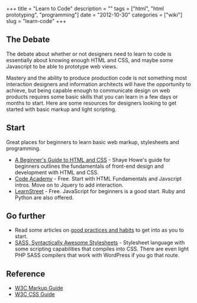 +++
title = "Learn to Code"
description = ""
tags = ["html", "html prototyping", "programming"]
date = "2012-10-30"
categories = ["wiki"]
slug = "learn-code"
+++


 

<h2 id="toc0">The Debate</h2>
<p>The debate about whether or not designers need to learn to code is essentially about knowing enough HTML and CSS, and maybe some Javascript to be able to prototype web views.</p>

<p>Mastery and the ability to produce production code is not something most interaction designers and information architects will have the opportunity to achieve, but being capable enough to communicate design on web products requires some basic skills that you can learn in a few days or months to start. Here are some resources for designers looking to get started with basic markup and light scripting.</p>


<h2 id="toc1">Start</h2>
<p>Great places for beginners to learn basic web markup, stylesheets and programming.<br />
<ul>
    <li> <a href="http://learn.shayhowe.com/html-css/">A Beginner's Guide to HTML and CSS</a> - Shaye Howe's guide for beginners outlines the fundamentals of front-end design and development with HTML and CSS.</li>
    <li> <a href="http://www.codecademy.com/">Code Academy</a> - Free. Start with HTML Fundamentals and Javscript intros. Move on to Jquery to add interaction.</li>
    <li> <a href="http://www.learnstreet.com/">LearnStreet</a> - Free. JavaScript for beginners is a good start. Ruby and Python are also offered.</li>
</ul>

</p>


<h2 id="toc2">Go further</h2>
<ul>
    <li> Read some articles on <a href="http://net.tutsplus.com/tutorials/html-css-techniques/30-html-best-practices-for-beginners/">good practices and habits</a> to get into as you to start. </li>
    <li> <a href="http://sass-lang.com/">SASS, Syntactically Awesome Stylesheets</a> - Stylesheet language with some scripting capabilities that compiles into CSS. There are even light PHP SASS compilers that work with WordPress if you go that route.</li>
</ul>


<h2 id="toc3">Reference</h2>
<ul>
    <li> <a href="http://www.w3.org/MarkUp/Guide/">W3C Markup Guide</a></li>
    <li> <a href="http://www.w3.org/MarkUp/Guide/Style">W3C CSS Guide</a></li>
</ul>


